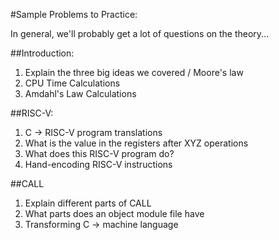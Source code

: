 #Sample Problems to Practice:

In general, we'll probably get a lot of questions on the theory...

##Introduction:

1) Explain the three big ideas we covered / Moore's law
2) CPU Time Calculations
3) Amdahl's Law Calculations


##RISC-V:
1) C -> RISC-V program translations
2) What is the value in the registers after XYZ operations
3) What does this RISC-V program do?
4) Hand-encoding RISC-V instructions

##CALL
1) Explain different parts of CALL
2) What parts does an object module file have
3) Transforming C -> machine language
